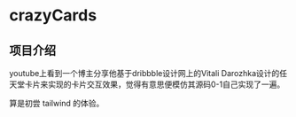 # crazyCards

## 项目介绍

youtube上看到一个博主分享他基于dribbble设计网上的Vitali Darozhka设计的任天堂卡片来实现的卡片交互效果，觉得有意思便模仿其源码0-1自己实现了一遍。

算是初尝 tailwind 的体验。

